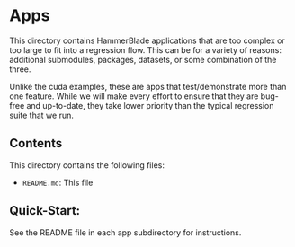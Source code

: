 # Apps

This directory contains HammerBlade applications that are too complex
or too large to fit into a regression flow. This can be for a variety
of reasons: additional submodules, packages, datasets, or some
combination of the three.

Unlike the cuda examples, these are apps that test/demonstrate more
than one feature. While we will make every effort to ensure that they
are bug-free and up-to-date, they take lower priority than the typical
regression suite that we run.

## Contents

This directory contains the following files:

- `README.md`: This file

## Quick-Start:

See the README file in each app subdirectory for instructions. 




